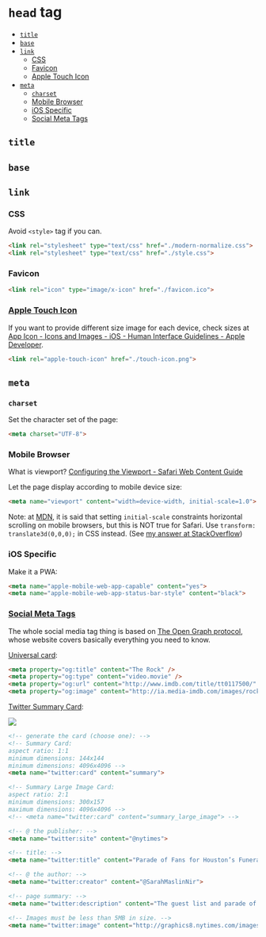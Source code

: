 # `head` tag

<!-- MarkdownTOC -->

- [`title`](#title)
- [`base`](#base)
- [`link`](#link)
    - [CSS](#css)
    - [Favicon](#favicon)
    - [Apple Touch Icon](#apple-touch-icon)
- [`meta`](#meta)
    - [`charset`](#charset)
    - [Mobile Browser](#mobile-browser)
    - [iOS Specific](#ios-specific)
    - [Social Meta Tags](#social-meta-tags)

<!-- /MarkdownTOC -->

## `title`

## `base`

## `link`

### CSS

Avoid `<style>` tag if you can.

```html
<link rel="stylesheet" type="text/css" href="./modern-normalize.css">
<link rel="stylesheet" type="text/css" href="./style.css">
```

### Favicon

```html
<link rel="icon" type="image/x-icon" href="./favicon.ico">
```

### [Apple Touch Icon](https://developer.apple.com/library/archive/documentation/AppleApplications/Reference/SafariWebContent/ConfiguringWebApplications/ConfiguringWebApplications.html)

If you want to provide different size image for each device, check sizes at [App Icon - Icons and Images - iOS - Human Interface Guidelines - Apple Developer](https://developer.apple.com/design/human-interface-guidelines/ios/icons-and-images/app-icon/).

```html
<link rel="apple-touch-icon" href="./touch-icon.png">
```

## `meta`

### `charset`

Set the character set of the page:

```html
<meta charset="UTF-8">
```

### Mobile Browser

What is viewport? [Configuring the Viewport - Safari Web Content Guide](https://developer.apple.com/library/archive/documentation/AppleApplications/Reference/SafariWebContent/UsingtheViewport/UsingtheViewport.html)

Let the page display according to mobile device size:

```html
<meta name="viewport" content="width=device-width, initial-scale=1.0">
```

Note: at [MDN](https://developer.mozilla.org/zh-CN/docs/Mobile/Viewport_meta_tag), it is said that setting `initial-scale` constraints horizontal scrolling on mobile browsers, but this is NOT true for Safari. Use `transform: translate3d(0,0,0);` in CSS instead. (See [my answer at StackOverflow](https://stackoverflow.com/questions/17767176/overflow-x-value-ignored-in-mobile-safari/61419378#61419378))

### iOS Specific

Make it a PWA:

```html
<meta name="apple-mobile-web-app-capable" content="yes">
<meta name="apple-mobile-web-app-status-bar-style" content="black">
```

### [Social Meta Tags](https://moz.com/blog/meta-data-templates-123)

The whole social media tag thing is based on [The Open Graph protocol](https://ogp.me/), whose website covers basically everything you need to know.

[Universal card](https://ogp.me/#metadata):

```html
<meta property="og:title" content="The Rock" />
<meta property="og:type" content="video.movie" />
<meta property="og:url" content="http://www.imdb.com/title/tt0117500/" />
<meta property="og:image" content="http://ia.media-imdb.com/images/rock.jpg" />
```

[Twitter Summary Card](https://developer.twitter.com/en/docs/tweets/optimize-with-cards/overview/markup):

![](https://d1avok0lzls2w.cloudfront.net/uploads/blog/527aced7516076.09156119.jpg)

```html
<!-- generate the card (choose one): -->
<!-- Summary Card:
aspect ratio: 1:1
minimum dimensions: 144x144
minimum dimensions: 4096x4096 -->
<meta name="twitter:card" content="summary">

<!-- Summary Large Image Card:
aspect ratio: 2:1
minimum dimensions: 300x157
maximum dimensions: 4096x4096 -->
<!-- <meta name="twitter:card" content="summary_large_image"> -->

<!-- @ the publisher: -->
<meta name="twitter:site" content="@nytimes">

<!-- title: -->
<meta name="twitter:title" content="Parade of Fans for Houston’s Funeral">

<!-- @ the author: -->
<meta name="twitter:creator" content="@SarahMaslinNir">

<!-- page summary: -->
<meta name="twitter:description" content="The guest list and parade of limousines with celebrities emerging from them seemed more suited to a red carpet event in Hollywood or New York than than a gritty stretch of Sussex Avenue near the former site of the James M. Baxter Terrace public housing project here.">

<!-- Images must be less than 5MB in size. -->
<meta name="twitter:image" content="http://graphics8.nytimes.com/images/2012/02/19/us/19whitney-span/19whitney-span-articleLarge.jpg">
```

